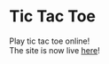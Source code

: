 
# Tic Tac Toe

Play tic tac toe online!<br>
The site is now live [here](https://nishantholla.github.io/webTicTacToe/)!
